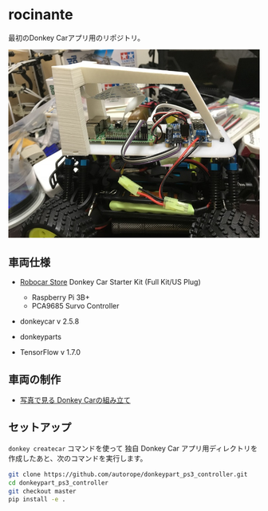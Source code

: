 # rocinante

最初のDonkey Carアプリ用のリポジトリ。

![my first donkey car](./docs/mycar.jpg)



## 車両仕様

* [Robocar Store](https://www.robocarstore.com/) Donkey Car Starter Kit (Full Kit/US Plug)
  * Raspberry Pi 3B+
  * PCA9685 Survo Controller

* donkeycar v 2.5.8
 * donkeyparts
 * TensorFlow v 1.7.0

## 車両の制作

* [写真で見る Donkey Carの組み立て](https://www.slideshare.net/HoriTasuku/donkey-car)

## セットアップ


`donkey createcar` コマンドを使って 独自 Donkey Car アプリ用ディレクトリを作成したあと、次のコマンドを実行します。

```bash
git clone https://github.com/autorope/donkeypart_ps3_controller.git
cd donkeypart_ps3_controller
git checkout master
pip install -e .
```




